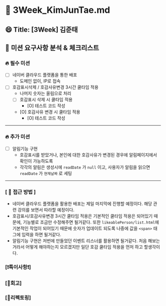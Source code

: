 # 🔎 3Week_KimJunTae.md

## 😄 Title: [3Week] 김준태

## 📕 미션 요구사항 분석 & 체크리스트

### 🔥 필수 미션

- [ ] 네이버 클라우드 플랫폼을 통한 배포
  - 도메인 없이, IP로 접속
- [ ] 호감표시삭제 / 호감사유변경 3시간 쿨타임 적용
  - 나머지 숫자는 올림으로 처리
  - [ ] 호감표시 삭제 시 쿨타임 적용
    - [O] 테스트 코드 작성
  - [O] 호감사유 변경 시 쿨타임 적용
    - [O] 테스트 코드 작성

---

### 🔥 추가 미션
- [ ] 알림기능 구현
  - 호감표시를 받았거나, 본인에 대한 호감사유가 변경된 경우에 알림페이지에서 확인이 가능하도록 
  - 각각의 알림은 생성시에 `readDate` 가 `null` 이고, 사용자가 알림을 읽으면 `readDate` 가 `현재날짜` 로 세팅

---

### **[ 📗 접근 방법 ]**
- 네이버 클라우드 플랫폼을 활용한 배포는 제일 마지막에 진행할 예정이다. 해당 관련 강의를 보면서 따라할 예정이다.
- 호감표시/호감사유변경 3시간 쿨타임 적용은 기본적인 쿨타임 적용은 되어있기 때문에, 기능별로 조금만 수정해주면 될거같다.
 또한 `likeablePerson/list.html`에 기본적인 작업이 되어있기 때문에 숫자가 업데이트 되도록 나중에 값을 `<span>` 태그에 입력을 하면 될거같다.
- 알림기능 구현은 저번에 만들었던 이벤트 리스너를 활용하면 될거같다. 처음 해보는거라서 어떻게 해야하는지 모르겠지만 일단 호감 쿨타임 적용을 먼저 하고 할생각이다.

### **[❗️특이사항❗️]**

### **[🤔회고]**

### **[💫리펙토링]**
